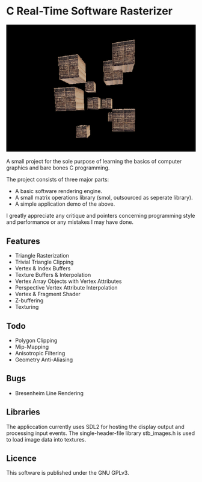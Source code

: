 # C Real-Time Software Rasterizer

![Cubes](rtg.png)

A small project for the sole purpose of learning the basics of computer graphics and bare bones C programming.

The project consists of three major parts:
* A basic software rendering engine.
* A small matrix operations library (smol, outsourced as seperate library).
* A simple application demo of the above.

I greatly appreciate any critique and pointers concerning programming style and performance or any mistakes I may have done.

## Features
* Triangle Rasterization
* Trivial Triangle Clipping
* Vertex & Index Buffers
* Texture Buffers & Interpolation
* Vertex Array Objects with Vertex Attributes
* Perspective Vertex Attribute Interpolation
* Vertex & Fragment Shader
* Z-buffering
* Texturing

## Todo
* Polygon Clipping
* Mip-Mapping
* Anisotropic Filtering
* Geometry Anti-Aliasing

## Bugs
* Bresenheim Line Rendering

## Libraries
The appliccation currently uses SDL2 for hosting the display output and processing input events.
The single-header-file library stb_images.h is used to load image data into textures.

## Licence
This software is published under the GNU GPLv3.
